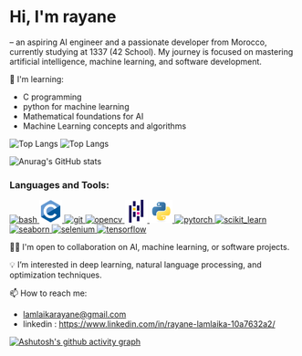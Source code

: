 # Hi, I'm rayane 

– an aspiring AI engineer and a passionate developer from Morocco, currently studying at 1337 (42 School). My journey is focused on mastering artificial intelligence, machine learning, and software development.


🌱 I'm learning:
- C programming
- python for machine learning
- Mathematical foundations for AI
- Machine Learning concepts and algorithms

![Top Langs](https://github-readme-stats.vercel.app/api/top-langs/?username=raynlamlaika&hide_progress=true&theme=radical)                   ![Top Langs](https://github-readme-stats.vercel.app/api/top-langs/?username=raynlamlaika&size_weight=0.5&count_weight=0.5&theme=radical)

![Anurag's GitHub stats](https://github-readme-stats.vercel.app/api?username=raynlamlaika&show_icons=true&theme=radical)


### <h3 align="left">Languages and Tools:</h3>
<p align="left"> <a href="https://www.gnu.org/software/bash/" target="_blank" rel="noreferrer"> <img src="https://www.vectorlogo.zone/logos/gnu_bash/gnu_bash-icon.svg" alt="bash" width="40" height="40"/> </a> <a href="https://www.cprogramming.com/" target="_blank" rel="noreferrer"> <img src="https://raw.githubusercontent.com/devicons/devicon/master/icons/c/c-original.svg" alt="c" width="40" height="40"/> </a> <a href="https://git-scm.com/" target="_blank" rel="noreferrer"> <img src="https://www.vectorlogo.zone/logos/git-scm/git-scm-icon.svg" alt="git" width="40" height="40"/> </a> <a href="https://opencv.org/" target="_blank" rel="noreferrer"> <img src="https://www.vectorlogo.zone/logos/opencv/opencv-icon.svg" alt="opencv" width="40" height="40"/> </a> <a href="https://pandas.pydata.org/" target="_blank" rel="noreferrer"> <img src="https://raw.githubusercontent.com/devicons/devicon/2ae2a900d2f041da66e950e4d48052658d850630/icons/pandas/pandas-original.svg" alt="pandas" width="40" height="40"/> </a> <a href="https://www.python.org" target="_blank" rel="noreferrer"> <img src="https://raw.githubusercontent.com/devicons/devicon/master/icons/python/python-original.svg" alt="python" width="40" height="40"/> </a> <a href="https://pytorch.org/" target="_blank" rel="noreferrer"> <img src="https://www.vectorlogo.zone/logos/pytorch/pytorch-icon.svg" alt="pytorch" width="40" height="40"/> </a> <a href="https://scikit-learn.org/" target="_blank" rel="noreferrer"> <img src="https://upload.wikimedia.org/wikipedia/commons/0/05/Scikit_learn_logo_small.svg" alt="scikit_learn" width="40" height="40"/> </a> <a href="https://seaborn.pydata.org/" target="_blank" rel="noreferrer"> <img src="https://seaborn.pydata.org/_images/logo-mark-lightbg.svg" alt="seaborn" width="40" height="40"/> </a> <a href="https://www.selenium.dev" target="_blank" rel="noreferrer"> <img src="https://raw.githubusercontent.com/detain/svg-logos/780f25886640cef088af994181646db2f6b1a3f8/svg/selenium-logo.svg" alt="selenium" width="40" height="40"/> </a> <a href="https://www.tensorflow.org" target="_blank" rel="noreferrer"> <img src="https://www.vectorlogo.zone/logos/tensorflow/tensorflow-icon.svg" alt="tensorflow" width="40" height="40"/> </a> </p>




👨‍💻 I'm open to collaboration on AI, machine learning, or software projects.

💡 I’m interested in deep learning, natural language processing, and optimization techniques.

📫 How to reach me:
- lamlaikarayane@gmail.com
- linkedin : https://www.linkedin.com/in/rayane-lamlaika-10a7632a2/

[![Ashutosh's github activity graph](https://github-readme-activity-graph.vercel.app/graph?username=raynlamlaika&theme=radical)](https://github.com/ashutosh00710/github-readme-activity-graph)

